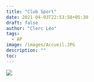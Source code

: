 ```yaml
---
title: "Club Sport"
date: 2021-04-03T22:53:58+05:30
draft: false
author: "Clerc Léo"
tags:
  - AP
image: /images/Accueil.JPG
description: ""
toc: 
---
```


![](/images/Stage2/GestionTache.png)
